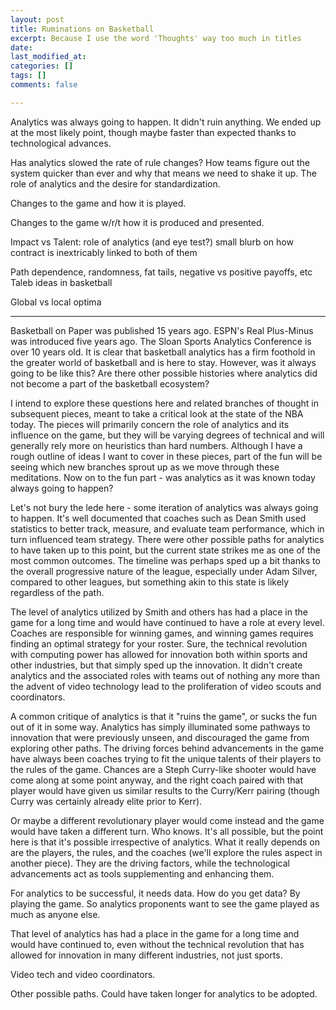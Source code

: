 ```yaml
---
layout: post
title: Ruminations on Basketball
excerpt: Because I use the word 'Thoughts' way too much in titles
date: 
last_modified_at: 
categories: []
tags: []
comments: false

---
```

Analytics was always going to happen. It didn't ruin anything. We ended up at the most likely point, though maybe faster than expected thanks to technological advances.

Has analytics slowed the rate of rule changes? How teams figure out the system quicker than ever and why that means we need to shake it up. The role of analytics and the desire for standardization.

Changes to the game and how it is played.

Changes to the game w/r/t how it is produced and presented.

Impact vs Talent: role of analytics (and eye test?) small blurb on how contract is inextricably linked to both of them

Path dependence, randomness, fat tails, negative vs positive payoffs, etc Taleb ideas in basketball

Global vs local optima

***

Basketball on Paper was published 15 years ago. ESPN's Real Plus-Minus was introduced five years ago. The Sloan Sports Analytics Conference is over 10 years old. It is clear that basketball analytics has a firm foothold in the greater world of basketball and is here to stay. However, was it always going to be like this? Are there other possible histories where analytics did not become a part of the basketball ecosystem?

I intend to explore these questions here and related branches of thought in subsequent pieces, meant to take a critical look at the state of the NBA today. The pieces will primarily  concern the role of analytics and its influence on the game, but they will be varying degrees of technical and will generally rely more on heuristics than hard numbers. Although I have a rough outline of ideas I want to cover in these pieces, part of the fun will be seeing which new branches sprout up as we move through these meditations. Now on to the fun part - was analytics as it was known today always going to happen?

Let's not bury the lede here - some iteration of analytics was always going to happen. It's well documented that coaches such as Dean Smith used statistics to better track, measure, and evaluate team performance, which in turn influenced team strategy. There were other possible paths for analytics to have taken up to this point, but the current state strikes me as one of the most common outcomes. The timeline was perhaps sped up a bit thanks to the overall progressive nature of the league, especially under Adam Silver, compared to other leagues, but something akin to this state is likely regardless of the path. 

The level of analytics utilized by Smith and others has had a place in the game for a long time and would have continued to have a role at every level. Coaches are responsible for winning games, and winning games requires finding an optimal strategy for your roster. Sure, the technical revolution with computing power has allowed for innovation both within sports and other industries, but that simply sped up the innovation. It didn't create analytics and the associated roles with teams out of nothing any more than the advent of video technology lead to the proliferation of video scouts and coordinators.

A common critique of analytics is that it "ruins the game", or sucks the fun out of it in some way. Analytics has simply illuminated some pathways to innovation that were previously unseen, and discouraged the game from exploring other paths. The driving forces behind advancements in the game have always been coaches trying to fit the unique talents of their players to the rules of the game. Chances are a Steph Curry-like shooter would have come along at some point anyway, and the right coach paired with that player would have given us similar results to the Curry/Kerr pairing (though Curry was certainly already elite prior to Kerr). 

Or maybe a different revolutionary player would come instead and the game would have taken a different turn. Who knows. It's all possible, but the point here is that it's possible irrespective of analytics. What it really depends on are the players, the rules, and the coaches (we'll explore the rules aspect in another piece). They are the driving factors, while the technological advancements act as tools supplementing and enhancing them. 

For analytics to be successful, it needs data. How do you get data? By playing the game. So analytics proponents want to see the game played as much as anyone else. 

That level of analytics has had a place in the game for a long time and would have continued to, even without the technical revolution that has allowed for innovation in many different industries, not just sports. 

Video tech and video coordinators. 

Other possible paths. Could have taken longer for analytics to be adopted.